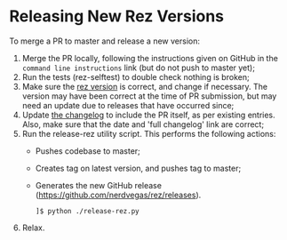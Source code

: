 # Releasing New Rez Versions

To merge a PR to master and release a new version:

1. Merge the PR locally, following the instructions given on GitHub in the
   `command line instructions` link (but do not push to master yet);
2. Run the tests (rez-selftest) to double check nothing is broken;
3. Make sure the [rez version](https://github.com/nerdvegas/rez/blob/master/src/rez/utils/_version.py)
   is correct, and change if necessary. The version may have been correct at the
   time of PR submission, but may need an update due to releases that have occurred
   since;
4. Update [the changelog](CHANGELOG.md) to include the PR itself, as per existing
   entries. Also, make sure that the date and 'full changelog' link are correct;
5. Run the release-rez utility script. This performs the following actions:
   * Pushes codebase to master;
   * Creates tag on latest version, and pushes tag to master;
   * Generates the new GitHub release (https://github.com/nerdvegas/rez/releases).

      ```
      ]$ python ./release-rez.py
      ```
6. Relax.
